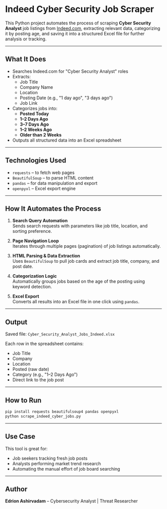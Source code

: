 
# Indeed Cyber Security Job Scraper

This Python project automates the process of scraping **Cyber Security Analyst** job listings from [Indeed.com](https://indeed.com), extracting relevant data, categorizing it by posting age, and saving it into a structured Excel file for further analysis or tracking.

---

## What It Does

- Searches Indeed.com for "Cyber Security Analyst" roles
- Extracts:
  - Job Title
  - Company Name
  - Location
  - Posting Date (e.g., "1 day ago", "3 days ago")
  - Job Link
- Categorizes jobs into:
  - **Posted Today**
  - **1–2 Days Ago**
  - **3–7 Days Ago**
  - **1–2 Weeks Ago**
  - **Older than 2 Weeks**
- Outputs all structured data into an Excel spreadsheet

---

## Technologies Used

- `requests` – to fetch web pages
- `BeautifulSoup` – to parse HTML content
- `pandas` – for data manipulation and export
- `openpyxl` – Excel export engine

---

## How It Automates the Process

1. **Search Query Automation**  
   Sends search requests with parameters like job title, location, and sorting preference.

2. **Page Navigation Loop**  
   Iterates through multiple pages (pagination) of job listings automatically.

3. **HTML Parsing & Data Extraction**  
   Uses `BeautifulSoup` to pull job cards and extract job title, company, and post date.

4. **Categorization Logic**  
   Automatically groups jobs based on the age of the posting using keyword detection.

5. **Excel Export**  
   Converts all results into an Excel file in one click using `pandas`.

---

## Output

Saved file: `Cyber_Security_Analyst_Jobs_Indeed.xlsx`

Each row in the spreadsheet contains:
- Job Title
- Company
- Location
- Posted (raw date)
- Category (e.g., "1–2 Days Ago")
- Direct link to the job post

---

## How to Run

```bash
pip install requests beautifulsoup4 pandas openpyxl
python scrape_indeed_cyber_jobs.py
```

---

## Use Case

This tool is great for:
- Job seekers tracking fresh job posts
- Analysts performing market trend research
- Automating the manual effort of job board searching

---

## Author

**Edrion Ashirvadam** – Cybersecurity Analyst | Threat Researcher
